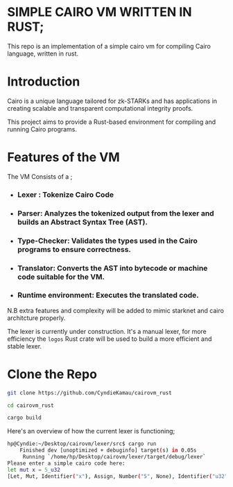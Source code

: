 # SIMPLE CAIRO VM WRITTEN IN RUST;

This repo is an implementation of a simple cairo vm for compiling Cairo language, written in rust.


# Introduction

Cairo is a unique language tailored for zk-STARKs and has applications in creating scalable and transparent computational integrity proofs. 

This project aims to provide a Rust-based environment for compiling and running Cairo programs.

# Features of the VM

The VM Consists of a ;

* ### Lexer : Tokenize Cairo Code

* ### Parser: Analyzes the tokenized output from the lexer and builds an Abstract Syntax Tree (AST).

* ### Type-Checker: Validates the types used in the Cairo programs to ensure correctness.

* ### Translator: Converts the AST into bytecode or machine code suitable for the VM.

* ### Runtime environment: Executes the translated code.


N.B extra features and complexity will be added to mimic starknet and cairo architcture properly.

The lexer is currently under construction. It's a manual lexer, for more efficiency the `logos` Rust crate will be used to build a more efficient and stable lexer.

# Clone the Repo

```sh
git clone https://github.com/CyndieKamau/cairovm_rust

cd cairovm_rust

cargo build

```

Here's an overview of how the current lexer is functioning;

```sh
hp@Cyndie:~/Desktop/cairovm/lexer/src$ cargo run
    Finished dev [unoptimized + debuginfo] target(s) in 0.05s
     Running `/home/hp/Desktop/cairovm/lexer/target/debug/lexer`
Please enter a simple cairo code here: 
let mut x = 5_u32
[Let, Mut, Identifier("x"), Assign, Number("5", None), Identifier("u32")]
```







